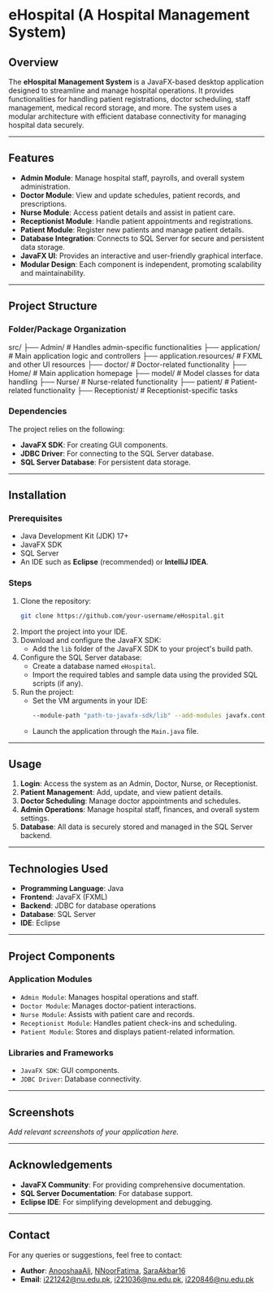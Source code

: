 # eHospital (A Hospital Management System)

## Overview
The **eHospital Management System** is a JavaFX-based desktop application designed to streamline and manage hospital operations. It provides functionalities for handling patient registrations, doctor scheduling, staff management, medical record storage, and more. The system uses a modular architecture with efficient database connectivity for managing hospital data securely.

---

## Features
- **Admin Module**: Manage hospital staff, payrolls, and overall system administration.
- **Doctor Module**: View and update schedules, patient records, and prescriptions.
- **Nurse Module**: Access patient details and assist in patient care.
- **Receptionist Module**: Handle patient appointments and registrations.
- **Patient Module**: Register new patients and manage patient details.
- **Database Integration**: Connects to SQL Server for secure and persistent data storage.
- **JavaFX UI**: Provides an interactive and user-friendly graphical interface.
- **Modular Design**: Each component is independent, promoting scalability and maintainability.

---

## Project Structure
### Folder/Package Organization

src/
├── Admin/              # Handles admin-specific functionalities
├── application/        # Main application logic and controllers
├── application.resources/  # FXML and other UI resources
├── doctor/             # Doctor-related functionality
├── Home/               # Main application homepage
├── model/              # Model classes for data handling
├── Nurse/              # Nurse-related functionality
├── patient/            # Patient-related functionality
├── Receptionist/       # Receptionist-specific tasks

### Dependencies
The project relies on the following:
- **JavaFX SDK**: For creating GUI components.
- **JDBC Driver**: For connecting to the SQL Server database.
- **SQL Server Database**: For persistent data storage.

---

## Installation

### Prerequisites
- Java Development Kit (JDK) 17+
- JavaFX SDK
- SQL Server
- An IDE such as **Eclipse** (recommended) or **IntelliJ IDEA**.

### Steps
1. Clone the repository:
   ```bash
   git clone https://github.com/your-username/eHospital.git
   ```
2. Import the project into your IDE.
3. Download and configure the JavaFX SDK:
   - Add the `lib` folder of the JavaFX SDK to your project's build path.
4. Configure the SQL Server database:
   - Create a database named `eHospital`.
   - Import the required tables and sample data using the provided SQL scripts (if any).
5. Run the project:
   - Set the VM arguments in your IDE:
     ```bash
     --module-path "path-to-javafx-sdk/lib" --add-modules javafx.controls,javafx.fxml
     ```
   - Launch the application through the `Main.java` file.

---

## Usage
1. **Login**: Access the system as an Admin, Doctor, Nurse, or Receptionist.
2. **Patient Management**: Add, update, and view patient details.
3. **Doctor Scheduling**: Manage doctor appointments and schedules.
4. **Admin Operations**: Manage hospital staff, finances, and overall system settings.
5. **Database**: All data is securely stored and managed in the SQL Server backend.

---

## Technologies Used
- **Programming Language**: Java
- **Frontend**: JavaFX (FXML)
- **Backend**: JDBC for database operations
- **Database**: SQL Server
- **IDE**: Eclipse

---

## Project Components
### Application Modules
- `Admin Module`: Manages hospital operations and staff.
- `Doctor Module`: Manages doctor-patient interactions.
- `Nurse Module`: Assists with patient care and records.
- `Receptionist Module`: Handles patient check-ins and scheduling.
- `Patient Module`: Stores and displays patient-related information.

### Libraries and Frameworks
- `JavaFX SDK`: GUI components.
- `JDBC Driver`: Database connectivity.

---

## Screenshots
_Add relevant screenshots of your application here._

---

## Acknowledgements
- **JavaFX Community**: For providing comprehensive documentation.
- **SQL Server Documentation**: For database support.
- **Eclipse IDE**: For simplifying development and debugging.

---

## Contact
For any queries or suggestions, feel free to contact:
- **Author**: [AnooshaaAli](https://github.com/AnooshaaAli), [NNoorFatima](https://github.com/NNoorFatima), [SaraAkbar16](https://github.com/SaraAkbar16)
- **Email**: i221242@nu.edu.pk, i221036@nu.edu.pk, i220846@nu.edu.pk

